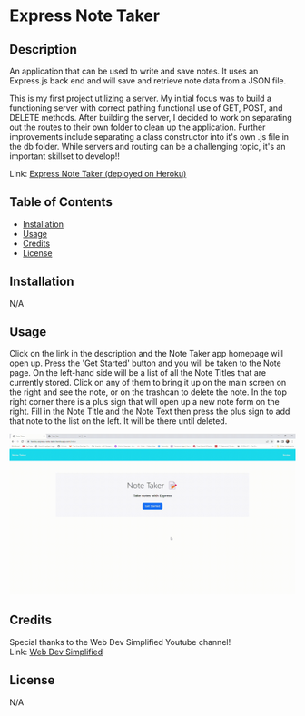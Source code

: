 # Express Note Taker

## Description

An application that can be used to write and save notes. It uses an Express.js back end and will save and retrieve note data from a JSON file.

This is my first project utilizing a server.  My initial focus was to build a functioning server with correct pathing functional use of GET, POST, and DELETE methods.  After building the server, I decided to work on separating out the routes to their own folder to clean up the application. Further improvements include separating a class constructor into it's own .js file in the db folder.  While servers and routing can be a challenging topic, it's an important skillset to develop!!

Link: [Express Note Taker (deployed on Heroku)](https://heroku-express-note-taker.herokuapp.com/ 'An application that can be used to write and save notes.')

## Table of Contents

- [Installation](#installation)
- [Usage](#usage)
- [Credits](#credits)
- [License](#license)

## Installation

N/A

## Usage

Click on the link in the description and the Note Taker app homepage will open up.  Press the 'Get Started' button and you will be taken to the Note page.  On the left-hand side will be a list of all the Note Titles that are currently stored.  Click on any of them to bring it up on the main screen on the right and see the note, or on the trashcan to delete the note.  In the top right corner there is a plus sign that will open up a new note form on the right.  Fill in the Note Title and the Note Text then press the plus sign to add that note to the list on the left.  It will be there until deleted.

![Tutorial GIF.](./public/assets/images/tutor-gif.gif)

## Credits

Special thanks to the Web Dev Simplified Youtube channel!
<br>
Link: [Web Dev Simplified](https://www.youtube.com/channel/UCFbNIlppjAuEX4znoulh0Cw/ 'The Youtube channel for Web Dev Simplified.')


## License

N/A